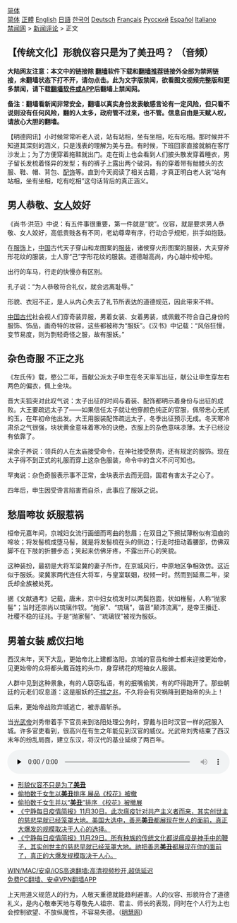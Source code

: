  <!-- 面包屑导航 --> <div class="breadcrumb"><!-- GTranslate: https://gtranslate.io/ -->  <div class="switcher notranslate">  <div class="selected">  <a href="#" onclick="return false;"> 简体</a>  </div>  <div class="option">  <a href="https://www.bannedbook.org" onclick="doGTranslate('zh-CN|zh-CN');jQuery('div.switcher div.selected a').html(jQuery(this).html());return false;" title="简体中文" class="nturl selected"> 简体</a>  <a href="https://www.bannedbook.org/zh-tw/" onclick="doGTranslate('zh-CN|zh-TW');jQuery('div.switcher div.selected a').html(jQuery(this).html());return false;" title="繁體中文" class="nturl"> 正體</a>  <a href="https://www.bannedbook.org/en/" onclick="doGTranslate('zh-CN|en');jQuery('div.switcher div.selected a').html(jQuery(this).html());return false;" title="English" class="nturl"> English</a>  <a href="https://www.bannedbook.org/ja/" onclick="doGTranslate('zh-CN|ja');jQuery('div.switcher div.selected a').html(jQuery(this).html());return false;" title="日本語" class="nturl"> 日語</a>  <a href="https://www.bannedbook.org/ko/" onclick="doGTranslate('zh-CN|ko');jQuery('div.switcher div.selected a').html(jQuery(this).html());return false;" title="한국어" class="nturl"> 한국어</a>  <a href="https://www.bannedbook.org/de/" onclick="doGTranslate('zh-CN|de');jQuery('div.switcher div.selected a').html(jQuery(this).html());return false;" title="Deutsch" class="nturl"> Deutsch</a>  <a href="https://www.bannedbook.org/fr/" onclick="doGTranslate('zh-CN|fr');jQuery('div.switcher div.selected a').html(jQuery(this).html());return false;" title="Français" class="nturl"> Français</a>  <a href="https://www.bannedbook.org/ru/" onclick="doGTranslate('zh-CN|ru');jQuery('div.switcher div.selected a').html(jQuery(this).html());return false;" title="Русский" class="nturl"> Русский</a>  <a href="https://www.bannedbook.org/es/" onclick="doGTranslate('zh-CN|es');jQuery('div.switcher div.selected a').html(jQuery(this).html());return false;" title="Español" class="nturl"> Español</a>  <a href="https://www.bannedbook.org/it/" onclick="doGTranslate('zh-CN|it');jQuery('div.switcher div.selected a').html(jQuery(this).html());return false;" title="Italiano" class="nturl"> Italiano</a>  </div>  </div>      <div class='breadcrumb-sub'><!-- Breadcrumb NavXT 6.3.0 --> <a href="https://www.bannedbook.org/" class="home">禁闻网</a> &gt; <a href="https://www.bannedbook.org/bnews/comments/" class="category">新闻评论</a> &gt; 正文</div></div><h2>【传统文化】形貌仪容只是为了美丑吗？ （音频）</h2> <p class="notice"><b>大陆网友注意：本文中的链接除 <a href="https://github.com/bannedbook/fanqiang" >翻墙</a>软件下载和<a href="https://github.com/killgcd/justmysocks/blob/master/README.md">翻墙推荐</a>链接外全部为禁网链接，未翻墙状态下打不开，请勿点击。此为文字版禁闻，欲看图文视频完整版和更多禁闻，请下载<a href="https://github.com/bannedbook/fanqiang">翻墙软件或APP</a>后翻墙上禁闻网。</p><p>备注：翻墙看新闻非常安全，翻墙以真实身份发表敏感言论有一定风险，但只看不说则没有任何风险，翻的人太多，政府管不过来，也不管。信息自由是天赋人权，请放心大胆的翻墙。</b></p>  <div class="entry"> <p>              <a href="https://i2.wp.com/upload-images-bucket-v64rleca837do.s3.eu-west-1.amazonaws.com/wp-content/uploads/2021/08/01193114/%E6%9C%AA%E6%A0%87%E9%A2%98-1-%E6%81%A2%E5%A4%8D%E7%9A%84_%E5%89%AF%E6%9C%AC-4-640x321-1.jpg?fit=640%2C321&#038;ssl=1" data-caption=""></a>                            </p> <p>【明德网讯】小时候常常听老人说，站有站相，坐有坐相，吃有吃相。那时候并不知道其深刻的涵义，只是浅表的理解为美与丑。有时候，下班回家直接就躺在客厅沙发上；为了方便穿着拖鞋就出门。走在街上也会看到人们披头散发穿着睡衣，男子留长发梳着怪异的发型；有的裤子上露出两个破洞，有的穿着带有骷髅头的衣服、鞋、帽、背包、<a href="https://www.bannedbook.org/bnews/tag/%E9%85%8D%E9%A5%B0/" class="st_tag internal_tag" rel="tag" title="标签 配饰 下的日志">配饰</a>等。直到今天阅读了相关古籍，才真正明白老人说“站有站相，坐有坐相，吃有吃相”这句话背后的真正涵义。</p> <h2><strong>男人恭敬、<a href="https://www.bannedbook.org/bnews/tag/%e5%a5%b3%e4%ba%ba/" class="st_tag internal_tag" rel="tag" title="标签 女人 下的日志">女人</a>姣好</strong></h2> <p>《尚书·洪范》中说：有五件事很重要，第一件就是“貌”。仪容，就是要求男人恭敬、女人姣好，高低贵贱各有不同，老幼尊卑有序，行动合乎规矩，拱手如抱鼓。</p> <p>在<a href="https://www.bannedbook.org/bnews/tag/%E6%9C%8D%E9%A5%B0/" class="st_tag internal_tag" rel="tag" title="标签 服饰 下的日志">服饰</a>上，<span class='wp_keywordlink_affiliate'><a href="https://www.bannedbook.org/" title="中国" target="_blank">中国</a></span>古代天子穿山和龙图案的<a href="https://www.bannedbook.org/bnews/tag/%E6%9C%8D%E8%A3%85/" class="st_tag internal_tag" rel="tag" title="标签 服装 下的日志">服装</a>，诸侯穿火形图案的服装，大夫穿斧形花纹的服装，士人穿“己”字形花纹的服装。道德越高尚，内心越中规中矩。</p> <p>出行的车马，行走的快慢亦有区别。</p>  <p>孔子说：“为人恭敬符合礼仪，就会远离耻辱。”</p> <p>形貌、衣冠不正，是人从内心失去了礼节所表达的道德规范，因此带来不祥。</p> <p><a href="https://www.bannedbook.org/bnews/tag/%e4%b8%ad%e5%9b%bd%e5%8f%a4%e4%bb%a3/" class="st_tag internal_tag" rel="tag" title="标签 中国古代 下的日志">中国古代</a>社会视人们穿奇装异服，男着女装、女着男装，或佩戴不符合自己身份的服饰、饰品，画奇特的妆容，这些都被称为“服妖”。《汉书》中记载：“风俗狂慢，变节易度，则为剽轻奇怪之服，故有服妖。”</p> <h2><strong>杂色奇服 不正之兆</strong></h2> <p>《左氏传》载，愍公二年，晋献公派太子申生在冬天率军出征，献公让申生穿左右两色的偏衣，佩上金块。</p> <p>晋大夫狐突对此叹气说：太子出征的时间与着装、配饰都明示着身份与出征的成败。大王要疏远太子了——如果信任太子就让他穿颜色纯正的官服，佩带忠心无贰的玉，在年初命他出发。大王用服装配饰疏远太子，冬季出征预示无成。冬天寒冷肃杀之气很强，块状黄金意味着寒冷的诀绝，衣服上的杂色意味凉薄。太子已经没有依靠了。</p>  <p>梁余子养说：领兵的人在太庙接受命令，在神社接受祭肉，还有规定的服饰。现在太子得不到正式的礼服而穿上这杂色服装，命令中的含义不问可知也。</p> <p>罕夷说：杂色奇服表示事不正常，金块表示去而无回，国君有害太子之心了。</p> <p>四年后，申生因受谗言陷害而自杀，此事应了服妖之说。</p> <h2><strong>愁眉啼妆 妖服惹祸</strong></h2> <p>桓帝元嘉年间，京城妇女流行画细而弯曲的愁眉；在双目之下擦拭薄粉似有泪痕的啼妆；将发髻梳成堕马髻，就是将发髻梳在头的侧边；行走时扭动着腰部，仿佛双脚不在下肢的折腰步态；笑起来仿佛牙疼，不露出开心的笑貌。</p> <p>这种装扮，最初是大将军梁冀的妻子所作，在京城风行，中原地区争相效仿。这近似于服妖。梁冀家两代连任大将军，与皇室联姻，权倾一时。然而到延熹二年，梁氏却全族被处死。</p>  <p>据《文献通考》记载，唐末，京中妇女梳发时以两鬓抱面，状如椎髻，人称“抛家髻”；当时还崇尚以琉璃作钗。“抛家”、“琉璃”，谐音“颠沛流离”，是帝王播迁、社稷不稳的征兆。于是“抛家髻”、“琉璃钗”被视为服妖。</p> <h2><strong>男着女装 威仪扫地</strong></h2> <p>西汉末年，天下大乱，更始帝北上建都洛阳。京城的官员和绅士都来迎接更始帝，见更始帝的众将都头戴百姓的头巾，身穿绣花的短袖女人服装。</p> <p>人群中见到这种景象，有的人窃窃私语，有的抿嘴偷笑，有的吓得跑开了。那些朝廷的元老们叹息道：这是服妖的<a href="https://www.bannedbook.org/bnews/tag/%E4%B8%8D%E7%A5%A5%E4%B9%8B%E5%85%86/" class="st_tag internal_tag" rel="tag" title="标签 不祥之兆 下的日志">不祥之兆</a>，不久将会有灾祸降到更始帝的头上！</p> <p>后来，更始帝战败弃城逃亡，被赤眉斩杀。</p> <p>当<a href="https://www.bannedbook.org/bnews/tag/%e5%85%89%e6%ad%a6%e5%b8%9d/" class="st_tag internal_tag" rel="tag" title="标签 光武帝 下的日志">光武帝</a>刘秀带着手下官员来到洛阳处理公务时，穿戴与旧时汉官一样的冠服入城。许多官吏看到，很高兴在有生之年能见到汉官的威仪。光武帝刘秀结束了西汉末年的纷乱局面，建立东汉，将汉代的基业延续了两百年。</p>  <p>  <audio class="wp-audio-shortcode" id="audio-51404-1" preload="none" style="width: 100%;" controls="controls"><source type="audio/mpeg" src="https://upload-images-bucket-v64rleca837do.s3.eu-west-1.amazonaws.com/wp-content/uploads/2021/08/01192514/scwh_492_20210704_0855_32k.mp3?_=1"/><a href="https://upload-images-bucket-v64rleca837do.s3.eu-west-1.amazonaws.com/wp-content/uploads/2021/08/01192514/scwh_492_20210704_0855_32k.mp3">https://upload-images-bucket-v64rleca837do.s3.eu-west-1.amazonaws.com/wp-content/uploads/2021/08/01192514/scwh_492_20210704_0855_32k.mp3</a></audio> </p> <ul class='op-related-articles' title='相关阅读'> <li><a href='https://www.bannedbook.org/bnews/lishi/20210701/1577932.html' target='_blank'>形貌仪容不只是为了<b>美丑</b></a></li> <li><a href='https://www.bannedbook.org/bnews/baitai/20210620/1570731.html' target='_blank'>偷拍数千女生以<b>美丑</b>排序 展品《校花》被撤</a></li> <li><a href='https://www.bannedbook.org/bnews/baitai/20210620/1570443.html' target='_blank'>偷拍数千女生并以“<b>美丑</b>”排序 《校花》被撤展</a></li> <li><a href='https://www.bannedbook.org/bnews/bannedvideo/20201201/1439803.html' target='_blank'>《宁静每日疫情简报》11月30日。此次瘟疫针对共产主义者而来，其实创世主的慈悲早就已经笼罩大地。美国大选中，善恶<b>美丑</b>都展现在世人的面前，真正大爆发的规模取决于人心的选择。</a></li> <li><a href='https://www.bannedbook.org/bnews/bannedvideo/20201129/1439220.html' target='_blank'>《宁静每日疫情简报》11月29日。所有种族的传统文化都说瘟疫是神手中的鞭子，其实创世主的慈悲早就已经笼罩大地。祂把善恶<b>美丑</b>都展现在你的面前了，真正的大爆发规模取决于人心。</a></li> </ul> <p class="texttj"> <a href="https://github.com/bannedbook/fanqiang/wiki/V2ray%E6%9C%BA%E5%9C%BA" target="_blank">WIN/MAC/安卓/iOS高速翻墙:高清视频秒开,超低延迟</a><br/> <a href="https://github.com/bannedbook/fanqiang/wiki/%E7%A6%81%E9%97%BB%E7%BD%91%E5%AE%89%E5%8D%93%E7%BF%BB%E5%A2%99%E6%96%B0%E9%97%BBAPP" target="_blank">免费PC翻墙、安卓VPN翻墙APP</a></p><p>上天用道义规范人的行为，人敬天重德就能趋利避害。人的仪容、形貌符合了道德礼义，是内心敬奉天地与尊敬先人祖宗、君主、师长的表现，同时在个人行为上也会控制欲望、不放纵魔性，不容易失德。（<a href="https://www.bannedbook.org/bnews/tag/%e6%98%8e%e6%85%a7%e7%bd%91/" class="st_tag internal_tag" rel="tag" title="标签 明慧网 下的日志">明慧网</a>）</p><a name='sharetosocial'></a>  <div style="margin-bottom:5px;padding-bottom:5px;clear:both"> <div id="archive-pix-1" class="banner-ads"> <!-- AuctionX Display platform tag START --> <div id="26318x728x90x621x_ADSLOT2" clicktrack="%%CLICK_URL_ESC%%"></div> <!-- AuctionX Display platform tag END --> </div> <div id="archive-pix-2" class="banner-ads"> <!-- AuctionX Display platform tag START --> <div id="26315x300x250x621x_ADSLOT2" clicktrack="%%CLICK_URL_ESC%%"></div> <!-- AuctionX Display platform tag END --> </div> </div>  <div id="archive-pix-1" class="banner-ads"> <!-- AuctionX Display platform tag START --> <div id="26318x728x90x621x_ADSLOT3" clicktrack="%%CLICK_URL_ESC%%"></div> <!-- AuctionX Display platform tag END --> </div> </div><!--END ENTRY--> 